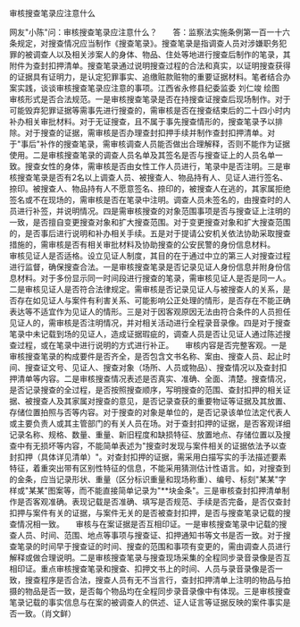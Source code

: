 审核搜查笔录应注意什么

网友"小陈"问：审核搜查笔录应注意什么？　　答：监察法实施条例第一百一十六条规定，对搜查情况应当制作《搜查笔录》。搜查笔录是指调查人员对涉嫌职务犯罪的被调查人以及相关涉案人的身体、物品、住处等地进行搜查后制作的笔录，其附件为查封扣押清单。搜查笔录通过说明搜查过程的合法和真实，以证明搜查获得的证据具有证明力，是认定犯罪事实、追缴赃款赃物的重要证据材料。笔者结合办案实践，谈谈审核搜查笔录应注意的事项。江西省永修县纪委监委
刘仁竣
绘图　　审核形式是否合法规范。一是审核搜查笔录是否在持搜查证搜查后现场制作。对于可能毁弃犯罪证据等需事先进行搜查的，需审核是否在搜查结束后的二十四小时内补办相关审批材料。对于无证搜查，且不属于事先搜查情形的，搜查笔录予以排除。对于搜查的证据，需审核是否办理查封扣押手续并制作查封扣押清单。对于"事后"补作的搜查笔录，需审核调查人员能否做出合理解释，否则不能作为证据使用。二是审核搜查笔录的调查人员名单及其签名是否与搜查证上的人员名单一致。搜查女性的身体，需审核是否由女性工作人员进行，笔录中是否注明。三是审核搜查笔录是否有2名以上调查人员、被搜查人、物品持有人、见证人进行签名、捺印。被搜查人、物品持有人不愿意签名、捺印的，被搜查人在逃的，其家属拒绝签名或不在现场的，需审核是否在笔录中注明。调查人员未签名的，由搜查时的人员进行补签，并说明情况。四是需审核搜查的对象范围事项是否与搜查证上注明的一致，是否擅自变更搜查对象和扩大搜查范围。对于变更搜查对象和扩大搜查范围的，是否事后进行说明和补办相关手续。五是对于提请公安机关依法协助采取搜查措施的，需审核是否有相关审批材料及协助搜查的公安民警的身份信息材料。　　审核见证人是否适格。设立见证人制度，其目的在于通过中立的第三人对搜查过程进行监督，确保搜查合法。一是审核搜查笔录是否记录见证人身份信息并附身份信息材料。对于多份显示同一时间段进行搜查的笔录，需审核见证人是否是同一人。二是审核见证人是否符合法律规定。需审核是否记录见证人与被搜查人的关系，是否存在如见证人与案件有利害关系、可能影响公正处理的情形，是否存在不能正确表达等不适宜作为见证人的情形。三是对于因客观原因无法由符合条件的人员担任见证人的，需审核是否注明情况，并对相关活动进行全程录音录像。四是对于搜查笔录中未记载到场的见证人，造成证据瑕疵的，调查人员是否让见证人通过陈述搜查过程，或在笔录中进行说明的方式进行补正。　　审核内容是否完整客观。一是审核搜查笔录的构成要件是否齐全，是否包含文书名称、案由、搜查人员、起止时间、搜查证文号、见证人、搜查对象（场所、人员或物品）、搜查情况以及查封扣押清单等内容。二是审核搜查情况表述是否真实、准确、全面、清楚。搜查情况，是否记录搜查的全过程，是否按照搜查顺序，写明搜查的范围、查封扣押的相关证据、被搜查人及其家属对搜查的意见，是否记录查获的重要物证等证据及其放置、存储位置拍照与否等内容。对于搜查的对象是单位的，是否记录该单位法定代表人或主要负责人或其主管部门的有关人员在场。对于查封扣押的证据，是否客观详细记录名称、规格、数量、重量、新旧程度和缺损特征、放置地点、存储位置以及搜查中有无损坏等内容，不能简单表述为"搜查时发现与案件相关的证据依法予以查封扣押（具体详见清单）"。对查封扣押的证据，需采用白描写实的手法描述要素特征，着重突出带有区别性特征的信息，不能采用猜测估计性语言。如，对搜查到的金条，应当记录形状、重量（区分标识重量和现场称重）、编号、标刻"某某"字样或"某某"图案等，而不能直接简单记录为"\*\*块金条"。三是审核查封扣押清单制作是否客观准确。表现记载是否准确、填写是否规范、手续是否完备，是否仅查封扣押与案件有关的证据，与案件无关的是否被查封扣押，是否与搜查笔录记载的搜查情况相一致。　　审核与在案证据是否互相印证。一是审核搜查笔录中记载的搜查人员、时间、范围、地点等事项与搜查证、扣押通知书等文书是否一致。对于搜查笔录的时间早于搜查证的时间、搜查的范围和事项有变更的，需由调查人员进行解释或做合理说明。二是审核搜查笔录与搜查现场采集的全程同步录音录像是否互相印证。重点审核搜查笔录和搜查、扣押文书上的时间、人员与录音录像是否一致，搜查程序是否合法，搜查人员有无不当言行，查封扣押清单上注明的物品与拍摄的物品是否一致，是否每个物品均在全程同步录音录像中有体现。三是审核搜查笔录记载的事实信息与在案的被调查人的供述、证人证言等证据反映的案件事实是否一致。（肖文鲜）
